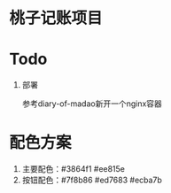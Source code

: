 # 桃子记账项目

# Todo

1. 部署
  
    参考diary-of-madao新开一个nginx容器


# 配色方案

1. 主要配色：#3864f1 #ee815e
2. 按钮配色：#7f8b86 #ed7683 #ecba7b

